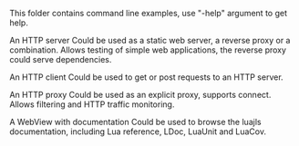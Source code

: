 This folder contains command line examples, use "-help" argument to get help.

An HTTP server
Could be used as a static web server, a reverse proxy or a combination.
Allows testing of simple web applications, the reverse proxy could serve dependencies.

An HTTP client
Could be used to get or post requests to an HTTP server.

An HTTP proxy
Could be used as an explicit proxy, supports connect.
Allows filtering and HTTP traffic monitoring.

A WebView with documentation
Could be used to browse the luajls documentation, including Lua reference, LDoc, LuaUnit and LuaCov.
